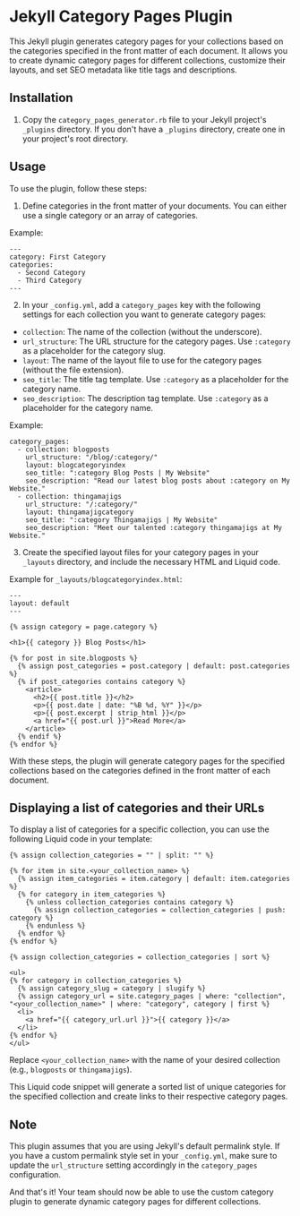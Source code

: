 # Jekyll Category Pages Plugin

This Jekyll plugin generates category pages for your collections based on the categories specified in the front matter of each document. It allows you to create dynamic category pages for different collections, customize their layouts, and set SEO metadata like title tags and descriptions.

## Installation

1. Copy the `category_pages_generator.rb` file to your Jekyll project's `_plugins` directory. If you don't have a `_plugins` directory, create one in your project's root directory.

## Usage

To use the plugin, follow these steps:

1. Define categories in the front matter of your documents. You can either use a single category or an array of categories.

Example:

```
---
category: First Category
categories:
  - Second Category
  - Third Category
---
```

2. In your `_config.yml`, add a `category_pages` key with the following settings for each collection you want to generate category pages:

- `collection`: The name of the collection (without the underscore).
- `url_structure`: The URL structure for the category pages. Use `:category` as a placeholder for the category slug.
- `layout`: The name of the layout file to use for the category pages (without the file extension).
- `seo_title`: The title tag template. Use `:category` as a placeholder for the category name.
- `seo_description`: The description tag template. Use `:category` as a placeholder for the category name.

Example:

```
category_pages:
  - collection: blogposts
    url_structure: "/blog/:category/"
    layout: blogcategoryindex
    seo_title: ":category Blog Posts | My Website"
    seo_description: "Read our latest blog posts about :category on My Website."
  - collection: thingamajigs
    url_structure: "/:category/"
    layout: thingamajigcategory
    seo_title: ":category Thingamajigs | My Website"
    seo_description: "Meet our talented :category thingamajigs at My Website."
```

3. Create the specified layout files for your category pages in your `_layouts` directory, and include the necessary HTML and Liquid code.

Example for `_layouts/blogcategoryindex.html`:

```
---
layout: default
---

{% assign category = page.category %}

<h1>{{ category }} Blog Posts</h1>

{% for post in site.blogposts %}
  {% assign post_categories = post.category | default: post.categories %}
  {% if post_categories contains category %}
    <article>
      <h2>{{ post.title }}</h2>
      <p>{{ post.date | date: "%B %d, %Y" }}</p>
      <p>{{ post.excerpt | strip_html }}</p>
      <a href="{{ post.url }}">Read More</a>
    </article>
  {% endif %}
{% endfor %}
```

With these steps, the plugin will generate category pages for the specified collections based on the categories defined in the front matter of each document.

## Displaying a list of categories and their URLs

To display a list of categories for a specific collection, you can use the following Liquid code in your template:

```
{% assign collection_categories = "" | split: "" %}

{% for item in site.<your_collection_name> %}
  {% assign item_categories = item.category | default: item.categories %}
  {% for category in item_categories %}
    {% unless collection_categories contains category %}
      {% assign collection_categories = collection_categories | push: category %}
    {% endunless %}
  {% endfor %}
{% endfor %}

{% assign collection_categories = collection_categories | sort %}

<ul>
{% for category in collection_categories %}
  {% assign category_slug = category | slugify %}
  {% assign category_url = site.category_pages | where: "collection", "<your_collection_name>" | where: "category", category | first %}
  <li>
    <a href="{{ category_url.url }}">{{ category }}</a>
  </li>
{% endfor %}
</ul>
```

Replace `<your_collection_name>` with the name of your desired collection (e.g., `blogposts` or `thingamajigs`).

This Liquid code snippet will generate a sorted list of unique categories for the specified collection and create links to their respective category pages.

## Note

This plugin assumes that you are using Jekyll's default permalink style. If you have a custom permalink style set in your `_config.yml`, make sure to update the `url_structure` setting accordingly in the `category_pages` configuration.

And that's it! Your team should now be able to use the custom category plugin to generate dynamic category pages for different collections.
